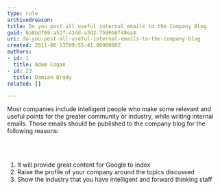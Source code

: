 ```yaml
---
type: rule
archivedreason: 
title: Do you post all useful internal emails to the Company Blog
guid: 0a8bdf69-a52f-43dd-a3d2-7590b0f49ea4
uri: do-you-post-all-useful-internal-emails-to-the-company-blog
created: 2011-06-13T09:55:41.0000000Z
authors:
- id: 1
  title: Adam Cogan
- id: 23
  title: Damian Brady
related: []

---
```



Most companies include intelligent people who make some relevant and useful points for the greater community or industry, while writing internal emails. Those emails should be published to the company blog for the following reasons&#58;

<br><excerpt class='endintro'></excerpt><br>

  <ol>
    <li>It will provide great content for Google to index </li>
    <li>Raise the profile of your company around the topics discussed </li>
    <li>Show the industry that you have intelligent and forward thinking staff</li>
</ol>



